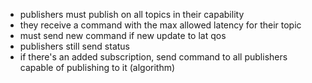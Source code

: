- publishers must publish on all topics in their capability
- they receive a command with the max allowed latency for their topic
- must send new command if new update to lat qos
- publishers still send status
- if there's an added subscription, send command to all publishers capable of publishing to it (algorithm)